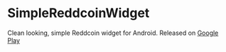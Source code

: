 SimpleReddcoinWidget
===================

Clean looking, simple Reddcoin widget for Android.
Released on [Google Play](https://play.google.com/store/apps/details?id=com.brentpanther.bitcoinwidget)
